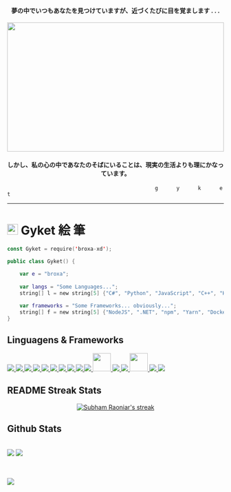 <h4 align="center">夢の中でいつもあなたを見つけていますが、近づくたびに目を覚まします . . .</h4>
<a href="#"><img width="100%" height="300" src="https://c.tenor.com/jV6lsvAj1TIAAAAd/tokyo-city-aesthetic.gif" height="175px"/></a>
<h4 align="center">しかし、私の心の中であなたのそばにいることは、現実の生活よりも理にかなっています。</h4>

~~~
                                                g      y      k      e      t
~~~

---

# <img width="25" height="25" src="https://avatars.githubusercontent.com/u/90540827?s=48&v=4"> Gyket 絵 筆

~~~kotlin
const Gyket = require('broxa-xd');

public class Gyket() {

    var e = "broxa";
 
    var langs = "Some Languages...";
    string[] l = new string[5] {"C#", "Python", "JavaScript", "C++", "HTML/CSS", "TypeScript", "Kotlin", "Lua", "MySQL"};
    
    var frameworks = "Some Frameworks... obviously...";
    string[] f = new string[5] {"NodeJS", ".NET", "npm", "Yarn", "Docker", "Angular", "React", "Vue", "Next.Js", "CMake"};
}
~~~

## Linguagens & Frameworks

<p align="left"> 
    <a href="https://www.python.org" target="_blank"> <img src="https://img.icons8.com/color/48/000000/python--v1.png"/> </a>
    <a href="https://www.javascript.com" target="_blank"> <img src="https://img.icons8.com/color/48/000000/javascript.png"/> </a>
    <a href="https://docs.microsoft.com/en-us/dotnet/csharp/" target="_blank"> <img src="https://img.icons8.com/color/48/000000/c-sharp-logo.png"/> </a>
    <a href="https://www.w3schools.com/html/" target="_blank"> <img src="https://img.icons8.com/color/48/000000/html-5.png"/> </a>
    <a href="https://www.w3schools.com/css/" target="_blank"> <img src="https://img.icons8.com/color/48/000000/css3.png"/> </a>
    <a href="https://www.typescriptlang.org" target="_blank"> <img src="https://img.icons8.com/color/48/000000/typescript.png"/> </a>
    <a href="https://nodejs.org/en/" target="_blank"> <img src="https://img.icons8.com/color/48/000000/nodejs.png"/> </a>
    <a href="https://getbootstrap.com" target="_blank"> <img src="https://img.icons8.com/color/48/000000/bootstrap.png"/> </a>
    <a href="https://reactjs.org" target="_blank"> <img src="https://img.icons8.com/color/48/000000/react-native.png"/> </a>
    <a href="https://www.npmjs.com" target="_blank"> <img src="https://img.icons8.com/color/48/000000/npm.png"/> </a>
    <a href="https://yarnpkg.com" target="_blank"> <img src="https://seeklogo.com/images/Y/yarn-logo-F5E7A65FA2-seeklogo.com.png" width="42" height="42"/> </a>
    <a href="https://git-scm.com" target="_blank"> <img src="https://img.icons8.com/color/48/000000/git.png"/> </a>
    <a href="https://angular.io" target="_blank"> <img src="https://img.icons8.com/color/48/000000/angularjs.png"/> </a>
    <a href="https://nextjs.org" target="_blank"> <img src="https://raw.githubusercontent.com/samfromaway/samfromaway/master/.github/images/nextjs.png" width="42" height="42"/> </a>
    <a href="https://unity.com" target="_blank"> <img src="https://img.icons8.com/fluency/48/000000/unity.png"/> </a>
    <a href="https://vuejs.org" target="_blank"> <img src="https://img.icons8.com/color/48/000000/vue-js.png"/> </a>
</p>

## README Streak Stats

<p align="center">
    <a href="https://github.com/SubhamRaoniar28/github-readme-streak-stats">
        <img title="Gyket Streak Stats" alt="Subham Raoniar's streak" src="https://github-readme-streak-stats.herokuapp.com/?user=gyket&theme=nightowl&hide_border=true&stroke=0000&background=0D1117"/>
    </a>
</p>

## Github Stats

  <br>
    <a href="https://github.com/SubhamRaoniar28/github-readme-stats"><img src="https://github-readme-stats.vercel.app/api?username=gyket&show_icons=true&count_private=true&theme=nightowl&hide_border=true&bg_color=0D1117" /></a>
  <a href="https://github.com/SubhamRaoniar28/github-readme-stats"><img src="https://github-readme-stats.vercel.app/api/top-langs/?username=gyket&langs_count=8&count_private=true&layout=compact&theme=nightowl&hide_border=true&bg_color=0D1117" /></a>
  <br/>


<br/>
<br/>

<a href="https://github.com/SubhamRaoniar28/github-readme-activity-graph"><img src="https://activity-graph.herokuapp.com/graph?username=gyket&bg_color=0D1117&color=A97EC8&line=52006E&point=FF00AA&hide_border=true" /></a>

<br/>
<br/>
